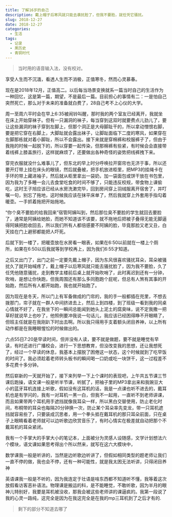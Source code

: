```yaml
---
title: 了解16岁的自己
description: 戴上帽子后寒风就只能去袭扰脸了，但我不要脸，就任凭它骚扰。
slug: 2018-12-27
date: 2018-12-27
categories:
  - 生活
tags:
  - 记录
  - 黑历史
  - 青铜时代
---
```


> 当时用的语音输入法，没有校对。

享受人生而不沉湎，看透人生而不消极，正值寒冬，然而心灵慕春。

现在是2018年12月，正值高二。以后每当场景变换就系一篇当时自己的生活作为一种回忆，这是第一篇，期望，不是最后一篇。目前担心的事情有二：一是怕自己突然死亡，那么对于未来的准备就白费了，28自己考不上心仪的大学。

周一至周六平时会在早上6:35被闹铃叫醒，那时我的两个室友已经离开，我就坐在床上开始穿袜子。但有一只漏洞的袜子，每当穿到这双时就要费点儿劲儿了，要让这些漏洞的袜子穿到左脚上，但那个洞正是大母脚趾干的，所以拿动憎恨右脚，要是把它穿在右脚上，大脚趾就会露出袜子，让脚趾面临下二度的寒风，如果穿在左脚那栋就对着小脚趾，所以不会露出。接下来就是穿棉裤和校服裤子了，但由于我拖的时候一起脱下的，所以穿要一起传染，但那棉裤有些紧，有时候会会直接带着线裤上膝盖旅行，这样就麻烦了，还要做出各种奇怪的姿势把线裤拽下来。

穿完衣服就没什么难事儿了，但东北的早上时分呼唤拉开窗帘也无济于事，所以还要开灯带上挂在床头的眼镜，然后就叠被，把手机放进柜里，把MP3的挂绳卡在手环的带上藏进袖子，然后就从柜里拿出一袋奶，加一袋面包或饼干放在书包里，因为我为了多睡一会儿去食堂吃食的时间不够了，只能违反校规，带食物上课偷吃，这时王子旭应该已经从水房洗漱完毕，回到房间穿上羽绒服离开宿舍了，并叮嘱一句，别忘了拖地，这时候我应该在抹平床单了，然后我就穿上外套用手指勾着暖壶。一手抓着拖把开始拖地。

“你个臭不要脸的给我回来”宿管阿姨叫到，然后那位臭不要脸的学生就回去要脸了，通常是阿姨给她脸，而她不知道该不该要，就不拖地后把被子叠得无能无脚逼得阿姨把脸收回去，所以我们所有人都倍感要不阿姨的脸，毕竟那脸又老又丑，白天挂在门上避邪都能把人吓死。

后就下到一楼了，把暖壶放在水房看一眼表，如果在6:50以前就在一楼上个厕所，如果在6:50以后我就等到学校再上，因为我们6:55才知道。

之后又出门了，出门之前一定要先戴上帽子，因为东风很喜欢骚扰耳朵，耳朵被骚扰久了就开始喊疼了，戴上帽子以后寒风就只能去骚扰脸了，因为我不要脸，久了任凭他随意骚扰，走到教学主楼前后桌上就开始吹哨了，此时离迟到还有一分钟，吹哨，是想让你快跑，但我周围还有那么多同胞跑个屁呢，但总有人煞有其事的开始跑，然后所有人都开始跑，我也就开始跑了。

因为现在是冬天，所以门上有军备做成的门帘的，我的手一般都插在兜里，不想去拨那门，帘子就在一群人中间挤进去上，然后上到四楼，到了班级一看到我的同桌心情就不好了，在我坐下的一瞬间总能闻到她头上泥土的腐臭味，说不定我撒一把草籽就说早上也吵了，他照例要冲我说一句话儿，我应该已经困得睁不开眼睛了，但班主任就是在我刚趴下时出去啊。所以我只得用手支着额头闭目养神，以上所有动作都是在我睡眼惺忪的时候做出的。

六点55日7:20是早读时间，但并没有人读，要不就是做题，要不就是睡觉有早读，有时还进行广播校会，进行一下思想教育，但没改变我的思想，还让我想死了，经过一个早读的休息，我基本上摆脱了困倦这一状态，这个时候就到了吃早饭的时间了。我必须趁着老师转头板书的瞬间喝一口奶或吃一块饼干，这一过程差不多花费十多分钟。

然后崭新的一天就开始了，接下来列举一下上个课时的表现吧，上午共五节课三节课后跑操，语文课一般是听半节课，听腻了，把袖子里的MP3拿出来和我豌豆大小的蓝牙耳机连接上听歌，假如没有这耳机的话，我是一点课也听不进去的，戴耳机也是有学问的，我有一对耳机一黑一白，但我不一起用，一直听不到老师讲课，而且如果带两个耳机用手遮挡就像我耳朵一样，所以黑白交替使用，防止老化时间，布桐带的耳朵也每隔20分钟换一次，防止某个耳朵率先变龙，带一只耳机遮挡就容易些了，只要装成沉思者，用一个拳头抵在戴耳机的那只耳朵前面，只在桌子上眼睛看着老师就可以边听歌边欣赏音乐了，有时心情实在极差就自动把那个不戴耳机的耳朵紧闭。

我有一个手掌大的手掌大小的笔记本，上面被分为灵感人设随感，文学计划想法六个模块，语文课如果思考得出个所以然来，就写在这六大模块中，

数学课我一般是听讲的，当然是边听歌边听讲了，但假如相同类型的题老师让我们一直不停的做，我也会不停，还有一种可能性，就是我太困无法听讲，只得闭目养神

英语课我一般是不听的，因为我连定于壮语是啥东西都不知道听不懂，我等着这次放假看访客恶补语法。物理课是搬运的科，是不能睡觉，不敢听歌，因为半月的眼神儿特别好，我要是耳机被没收，那我会被这些老师讲的课逼疯的。我第一段说了我的心灵一路纯，这完全是因为在我这完全是在我的mp三耳机到了之后才有的.

> 剩下的部分不知道去哪了
